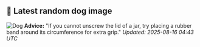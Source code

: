 ## 🐶 Latest random dog image
![Dog](https://images.dog.ceo/breeds/spaniel-japanese/n02085782_516.jpg)
**Advice:** "If you cannot unscrew the lid of a jar, try placing a rubber band around its circumference for extra grip."
*Updated: 2025-08-16 04:43 UTC*
